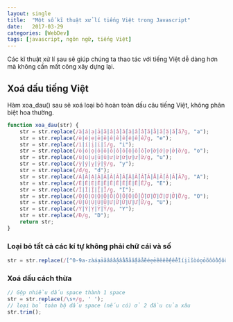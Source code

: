```yaml
---
layout: single
title:  "Một số kĩ thuật xử lí tiếng Việt trong Javascript"
date:   2017-03-29
categories: [WebDev]
tags: [javascript, ngôn ngữ, tiếng Việt]
---
```


Các kĩ thuật xử lí sau sẽ giúp chúng ta thao tác với tiếng Việt dễ dàng hơn mà không cần mất công xây dựng lại.

## Xoá dấu tiếng Việt

Hàm xoa_dau() sau sẽ xoá loại bỏ hoàn toàn dấu câu tiếng Việt, không phân biệt hoa thường.

```javascript
function xoa_dau(str) {
	str = str.replace(/à|á|ạ|ả|ã|â|ầ|ấ|ậ|ẩ|ẫ|ă|ằ|ắ|ặ|ẳ|ẵ/g, "a");
	str = str.replace(/è|é|ẹ|ẻ|ẽ|ê|ề|ế|ệ|ể|ễ/g, "e");
	str = str.replace(/ì|í|ị|ỉ|ĩ/g, "i");
	str = str.replace(/ò|ó|ọ|ỏ|õ|ô|ồ|ố|ộ|ổ|ỗ|ơ|ờ|ớ|ợ|ở|ỡ/g, "o");
	str = str.replace(/ù|ú|ụ|ủ|ũ|ư|ừ|ứ|ự|ử|ữ/g, "u");
	str = str.replace(/ỳ|ý|ỵ|ỷ|ỹ/g, "y");
	str = str.replace(/đ/g, "d");
	str = str.replace(/À|Á|Ạ|Ả|Ã|Â|Ầ|Ấ|Ậ|Ẩ|Ẫ|Ă|Ằ|Ắ|Ặ|Ẳ|Ẵ/g, "A");
	str = str.replace(/È|É|Ẹ|Ẻ|Ẽ|Ê|Ề|Ế|Ệ|Ể|Ễ/g, "E");
	str = str.replace(/Ì|Í|Ị|Ỉ|Ĩ/g, "I");
	str = str.replace(/Ò|Ó|Ọ|Ỏ|Õ|Ô|Ồ|Ố|Ộ|Ổ|Ỗ|Ơ|Ờ|Ớ|Ợ|Ở|Ỡ/g, "O");
	str = str.replace(/Ù|Ú|Ụ|Ủ|Ũ|Ư|Ừ|Ứ|Ự|Ử|Ữ/g, "U");
	str = str.replace(/Ỳ|Ý|Ỵ|Ỷ|Ỹ/g, "Y");
	str = str.replace(/Đ/g, "D");
	return str;
}
```
### Loại bỏ tất cả các kí tự không phải chữ cái và số

```javascript
str = str.replace(/[^0-9a-zàáạảãâầấậẩẫăằắặẳẵèéẹẻẽêềếệểễìíịỉĩòóọỏõôồốộổỗơờớợởỡùúụủũưừứựửữỳýỵỷỹđ\s]/gi, '');
```

### Xoá dấu cách thừa

```javascript
// Gộp nhiều dấu space thành 1 space
str = str.replace(/\s+/g, ' ');
// loại bỏ toàn bộ dấu space (nếu có) ở 2 đầu của xâu
str.trim();

```

